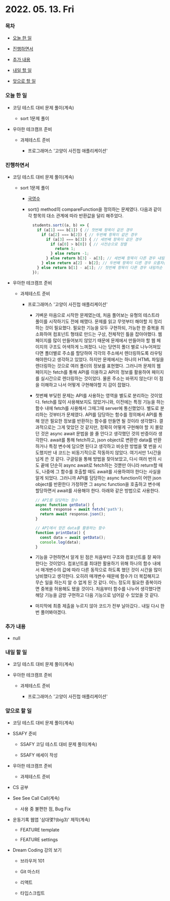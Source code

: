 # 2022. 05. 13. Fri

### 목차

- [오늘 한 일](#오늘-한-일)

- [진행하면서](#진행하면서)

- [추가 내용](#추가-내용)

- [내일 할 일](#내일-할-일)

- [앞으로 할 일](#앞으로-할-일)

### 오늘 한 일

- 코딩 테스트 대비 문제 풀이(계속)

  - sort 1문제 풀이

- 우아한 테크캠프 준비

  - 과제테스트 준비

    - 프로그래머스 '고양이 사진첩 애플리케이션'

### 진행하면서

- 코딩 테스트 대비 문제 풀이(계속)

  - sort 1문제 풀이

    - [국영수](https://www.acmicpc.net/problem/10825)

    - sort() method의 compareFunction을 정의하는 문제였다. 다음과 같이 각 항목의 대소 관계에 따라 반환값을 달리 해주었다.

      ```JavaScript
        students.sort((a, b) => {
          if (a[1] === b[1]) { // 첫번째 항목이 같은 경우
            if (a[2] === b[2]) { // 두번째 항목이 같은 경우
              if (a[3] === b[3]) { // 세번째 항목이 같은 경우
                if (a[0] > b[0]) { // 사전순으로 정렬
                  return 1;
                } else return -1;
              } else return b[3] - a[3]; // 세번째 항목이 다른 경우 내림차순 정렬
            } else return a[2] - b[2]; // 두번째 항목이 다른 경우 오름차순 정렬
          } else return b[1] - a[1]; // 첫번째 항목이 다른 경우 내림차순 정렬
        });
      ```

- 우아한 테크캠프 준비

  - 과제테스트 준비

    - 프로그래머스 '고양이 사진첩 애플리케이션'

      - 가벼운 마음으로 시작한 문제였는데, 처음 풀어보는 유형의 테스트라 풀이를 시작하기도 전에 헤맸다. 문제를 읽고 무엇부터 해야할 지 정리하는 것이 필요했다. 필요한 기능을 모두 구현하되, 가능한 한 중복을 최소화하여 컴포넌트 형태로 만드는 구상, 전체적인 틀을 잡아야했다. 웹 페이지를 많이 만들어보지 않았기 때문에 문제에서 만들어야 할 웹 페이지의 구조도 어색하게 느껴졌다. 나는 당연히 폴더 별로 나누어져있다면 폴더별로 주소를 할당하여 각각의 주소에서 렌더링하도록 라우팅해야한다고 생각하고 있었다. 하지만 문제에서는 하나의 HTML 파일을 렌더링하는 것으로 여러 폴더의 정보를 표현했다. 그러니까 문제의 웹 페이지는 fetch를 통해 API를 이용하고 API의 정보를 활용하여 페이지를 실시간으로 렌더링하는 것이었다. 물론 주소는 바뀌지 않는다! 이 점을 이해하고 나서 어떻게 구현해야할 지 감이 잡혔다.

      - 첫번째 부딪힌 문제는 API를 사용하는 영역을 별도로 분리하는 것이었다. fetch를 많이 사용해보지도 않았거니와, 이전에는 특정 기능을 하는 함수 내에 fetch를 사용해서 그때그때 server에 통신했었다. 별도로 분리하는 것부터가 문제였다. API를 담당하는 함수를 정의해서 API를 통해 얻은 필요한 정보를 반환하는 함수를 만들면 될 것이라 생각했다. 결과적으로는 그게 맞았던 것 같지만, 정확히 어떻게 구현해야 할 지 몰랐던 것은 async await 문법을 쓸 줄 안다고 생각했던 것의 반증이라 생각한다. await를 통해 fetch하고, json object로 변환한 data를 반환하거나 특정 변수에 담으면 된다고 생각하고 비슷한 방법을 몇 번을 시도했지만 내 코드는 비동기적으로 작동하지 않았다. 여기서만 1시간을 넘게 쓴 것 같다. 구글링을 통해 방법을 찾아보았고, 다시 여러 번의 시도 끝에 단순히 async await로 fetch하는 것뿐만 아니라 return할 때도, 나중에 그 함수를 호출할 때도 await를 사용하여야 한다는 사실을 알게 되었다. 그러니까 API를 담당하는 async function이 어떤 json object를 반환한다 가정하면 그 async function을 호출하고 변수에 할당하면서 await를 사용해야 한다. 아래와 같은 방법으로 사용한다.

        ```JavaScript
        // API를 담당하는 함수
        async function getData() {
          const response = await fetch('path');
          return await response.json();
        }

        // API에서 얻은 data를 활용하는 함수
        function printData() {
          const data = await getData();
          console.log(data);
        }
        ```

      - 기능을 구현하면서 알게 된 점은 처음부터 구조와 컴포넌트를 잘 짜야한다는 것이었다. 컴포넌트를 최대한 활용하기 위해 하나의 함수 내에서 매개변수의 값에 따라 다른 동작으로 하도록 했던 것이 시간을 많이 낭비했다고 생각한다. 오히려 매개변수 때문에 함수가 더 복잡해지고 무슨 일을 하는지 알 수 없게 된 것 같다. 어느 정도의 필요한 중복이라면 중복을 허용해도 됐을 것이다. 처음부터 함수를 나누어 생각했다면 해당 기능을 금방 구현하고 다음 기능으로 넘어갈 수 있었을 것 같다.

      - 마지막에 최종 제출을 누르지 않아 코드가 전부 날아갔다.. 내일 다시 한 번 풀어봐야겠다.

### 추가 내용

- null

### 내일 할 일

- 코딩 테스트 대비 문제 풀이(계속)

- 우아한 테크캠프 준비

  - 과제테스트 준비

    - 프로그래머스 '고양이 사진첩 애플리케이션'

### 앞으로 할 일

- 코딩 테스트 대비 문제 풀이(계속)

- SSAFY 준비

  - SSAFY 코딩 테스트 대비 문제 풀이(계속)

  - SSAFY 에세이 작성

- 우아한 테크캠프 준비

  - 과제테스트 준비

- CS 공부

- See See Call Call(계속)

  - 사용 중 불편한 점, Bug Fix

- 운동기록 웹앱 '삼대몇?(big3)' 제작(계속)

  - FEATURE template

  - FEATURE settings

- Dream Coding 강의 보기

  - 브라우저 101

  - Git 마스터

  - 리액트

  - 타입스크립트

<br><br>
